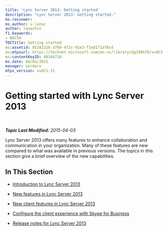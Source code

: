 ```yaml
---
title: 'Lync Server 2013: Getting started'
description: "Lync Server 2013: Getting started."
ms.reviewer: 
ms.author: v-lanac
author: lanachin
f1.keywords:
- NOCSH
TOCTitle: Getting started
ms:assetid: 8528232b-3709-472c-91e3-f1e8171af8cd
ms:mtpsurl: https://technet.microsoft.com/en-us/library/Gg398676(v=OCS.15)
ms:contentKeyID: 48184710
ms.date: 04/03/2015
manager: serdars
mtps_version: v=OCS.15
---
```


# Getting started with Lync Server 2013

<div data-xmlns="http://www.w3.org/1999/xhtml">

<div class="topic" data-xmlns="http://www.w3.org/1999/xhtml" data-msxsl="urn:schemas-microsoft-com:xslt" data-cs="https://msdn.microsoft.com/">

<div data-asp="https://msdn2.microsoft.com/asp">



</div>

<div id="mainSection">

<div id="mainBody">

<span> </span>

_**Topic Last Modified:** 2015-04-03_

Lync Server 2013 offers many features to enhance collaboration and communication in your organization. Many of these features are new compared to what was available in previous versions. The topics in this section give a brief overview of the new capabilities.

<div>

## In This Section

  - [Introduction to Lync Server 2013](lync-server-2013-introduction.md)

  - [New features in Lync Server 2013](lync-server-2013-new-features.md)

  - [New client features in Lync Server 2013](lync-server-2013-new-client-features.md)

  - [Configure the client experience with Skype for Business](configure-the-skype-for-business-client-in-lync-server-2013.md)

  - [Release notes for Lync Server 2013](lync-server-2013-release-notes.md)

</div>

</div>

<span> </span>

</div>

</div>

</div>

